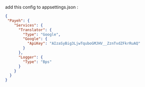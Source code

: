 add this config to appsettings.json : 
``` Json
{
 "Payeh": {
    "Services": {
      "Translator": {
        "Type": "Google",
        "Google": {
          "ApiKey": "AIzaSyBig3LjwTquboGMJHV__ZznTvdZFkrRuAQ"
        }
      },
      "Logger": {
        "Type": "Bps"
      }
    }
  }
}

```
